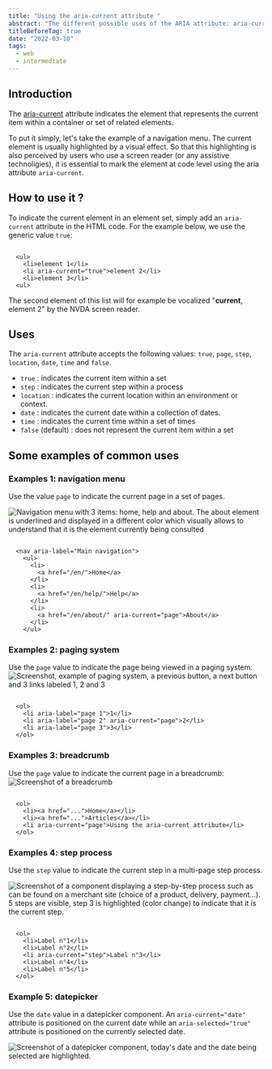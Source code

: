 ```yaml
---
title: "Using the aria-current attribute "
abstract: "The different possible uses of the ARIA attribute: aria-current"
titleBeforeTag: true
date: "2022-03-10"
tags:
  - web
  - intermediate
---
```

  
## Introduction
The [aria-current](https://www.w3.org/TR/wai-aria-1.2/#aria-current) attribute indicates the element that represents the current item within a container or set of related elements.

To put it simply, let's take the example of a navigation menu. The current element is usually highlighted by a visual effect. So that this highlighting is also perceived by users who use a screen reader (or any assistive technoligies), it is essential to mark the element at code level using the aria attribute `aria-current`.

## How to use it ?

To indicate the current element in an element set, simply add an `aria-current` attribute in the HTML code. For the example below, we use the generic value `true`: 

<pre><code class="html">
  &lt;ul&gt;
    &lt;li&gt;element 1&lt;/li&gt;
    &lt;li <span class="important">aria-current="true"</span>&gt;element 2&lt;/li&gt;
    &lt;li&gt;element 3&lt;/li&gt;
  &lt;ul&gt;
</code></pre>

The second element of this list will for example be vocalized "**current**, element 2" by the NVDA screen reader. 

## Uses

The `aria-current` attribute accepts the following values: `true`, `page`, `step`, `location`, `date`, `time` and `false`.

- `true` : indicates the current item within a set
- `step` : indicates the current step within a process
- `location` : indicates the current location within an environment or context.
- `date` : indicates the current date within a collection of dates.
- `time` : indicates the current time within a set of times
- `false` (default) : does not represent the current item within a set


## Some examples of common uses

### Examples 1: navigation menu

Use the value `page` to indicate the current page in a set of pages.

![Navigation menu with 3 items: home, help and about. The about element is underlined and displayed in a different color which visually allows to understand that it is the element currently being consulted ](../images/using-aria-current-attribute/menu-navigation.png)

<pre><code class="html">
  &lt;nav aria-label="Main navigation"&gt;
    &lt;ul&gt;
      &lt;li&gt;
        &lt;a href="/en/"&gt;Home&lt;/a&gt;
      &lt;/li&gt;
      &lt;li&gt;
        &lt;a href="/en/help/"&gt;Help&lt;/a&gt;
      &lt;/li&gt;
      &lt;li&gt;
        &lt;a href="/en/about/" <span class="important">aria-current="page"</span>&gt;About&lt;/a&gt;
      &lt;/li&gt;      
    &lt;/ul&gt;
</code></pre>

### Examples 2: paging system

Use the `page` value to indicate the page being viewed in a paging system: 
![Screenshot, example of paging system, a previous button, a next button and 3 links labeled 1, 2 and 3 ](../images/using-aria-current-attribute/pagination.png)

<pre><code class="html">
  &lt;ol&gt;
    &lt;li aria-label="page 1"&gt;1&lt;/li&gt;
    &lt;li aria-label="page 2" <span class="important">aria-current="page"</span>&gt;2&lt;/li&gt;
    &lt;li aria-label="page 3"&gt;3&lt;/li&gt;    
  &lt;/ol&gt;
</code></pre>

### Examples 3: breadcrumb

Use the `page` value to indicate the current page in a breadcrumb: 
![Screenshot of a breadcrumb ](../images/using-aria-current-attribute/breadcrumb.png)

<pre><code class="html">
  &lt;ol&gt;
    &lt;li&gt;&lt;a href="..."&gt;Home&lt;/a&gt;&lt;/li&gt;
    &lt;li&gt;&lt;a href="..."&gt;Articles&lt;/a&gt;&lt;/li&gt;
    &lt;li <span class="important">aria-current="page"</span>&gt;Using the aria-current attribute&lt;/li&gt;
  &lt;/ol&gt;
</code></pre>

### Examples 4: step process

Use the `step` value to indicate the current step in a multi-page step process. 

![Screenshot of a component displaying a step-by-step process such as can be found on a merchant site (choice of a product, delivery, payment...). 5 steps are visible, step 3 is highlighted (color change) to indicate that it is the current step. ](../images/using-aria-current-attribute/stepbar.png)

<pre><code class="html">
  &lt;ol&gt;
    &lt;li&gt;Label n°1&lt;/li&gt;
    &lt;li&gt;Label n°2&lt;/li&gt;
    &lt;li <span class="important">aria-current="step"</span>&gt;Label n°3&lt;/li&gt;
    &lt;li&gt;Label n°4&lt;/li&gt;
    &lt;li&gt;Label n°5&lt;/li&gt;
  &lt;/ol&gt;
</code></pre>

### Example 5: datepicker

Use the `date` value in a datepicker component. An `aria-current="date"` attribute is positioned on the current date while an `aria-selected="true"` attribute is positioned on the currently selected date.

![Screenshot of a datepicker component, today's date and the date being selected are highlighted.](../images/using-aria-current-attribute/datepicker.png)
